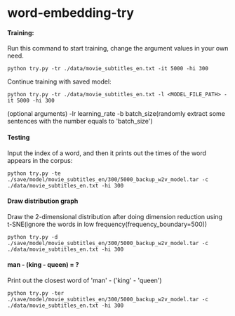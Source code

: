 # word-embedding-try
#### Training:
Run this command to start training, change the argument values in your own need.
```
python try.py -tr ./data/movie_subtitles_en.txt -it 5000 -hi 300
```

Continue training with saved model:
```
python try.py -tr ./data/movie_subtitles_en.txt -l <MODEL_FILE_PATH> -it 5000 -hi 300
```
(optional arguments) -lr learning_rate -b batch_size(randomly extract some sentences with the number equals to 'batch_size')
#### Testing
Input the index of a word, and then it prints out the times of the word appears in the corpus:
```
python try.py -te ./save/model/movie_subtitles_en/300/5000_backup_w2v_model.tar -c ./data/movie_subtitles_en.txt -hi 300
```
#### Draw distribution graph
Draw the 2-dimensional distribution after doing dimension reduction using t-SNE(ignore the words in low frequency(frequency_boundary=500))
```
python try.py -d ./save/model/movie_subtitles_en/300/5000_backup_w2v_model.tar -c ./data/movie_subtitles_en.txt -hi 300
```
####  man - (king - queen) = ?
Print out the closest word of 'man' - ('king' - 'queen')
```
python try.py -ter ./save/model/movie_subtitles_en/300/5000_backup_w2v_model.tar -c ./data/movie_subtitles_en.txt -hi 300
```
